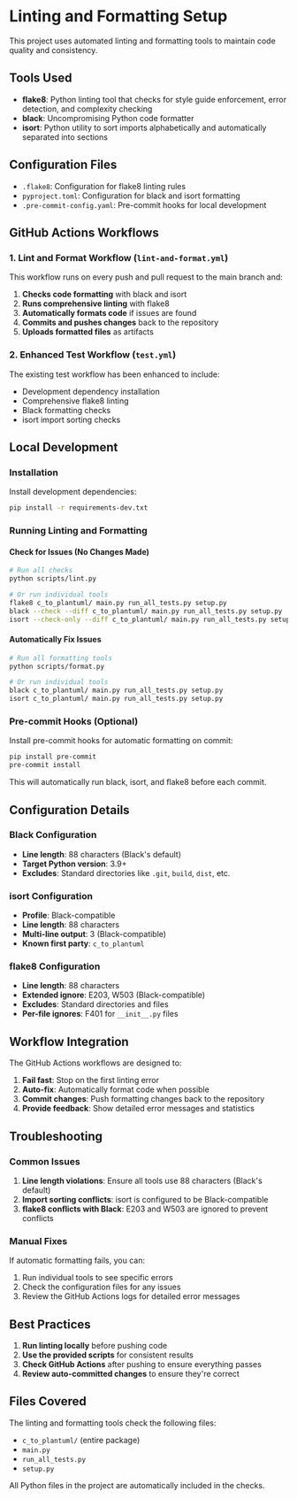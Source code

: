 # Linting and Formatting Setup

This project uses automated linting and formatting tools to maintain code quality and consistency.

## Tools Used

- **flake8**: Python linting tool that checks for style guide enforcement, error detection, and complexity checking
- **black**: Uncompromising Python code formatter
- **isort**: Python utility to sort imports alphabetically and automatically separated into sections

## Configuration Files

- `.flake8`: Configuration for flake8 linting rules
- `pyproject.toml`: Configuration for black and isort formatting
- `.pre-commit-config.yaml`: Pre-commit hooks for local development

## GitHub Actions Workflows

### 1. Lint and Format Workflow (`lint-and-format.yml`)

This workflow runs on every push and pull request to the main branch and:

1. **Checks code formatting** with black and isort
2. **Runs comprehensive linting** with flake8
3. **Automatically formats code** if issues are found
4. **Commits and pushes changes** back to the repository
5. **Uploads formatted files** as artifacts

### 2. Enhanced Test Workflow (`test.yml`)

The existing test workflow has been enhanced to include:

- Development dependency installation
- Comprehensive flake8 linting
- Black formatting checks
- isort import sorting checks

## Local Development

### Installation

Install development dependencies:

```bash
pip install -r requirements-dev.txt
```

### Running Linting and Formatting

#### Check for Issues (No Changes Made)

```bash
# Run all checks
python scripts/lint.py

# Or run individual tools
flake8 c_to_plantuml/ main.py run_all_tests.py setup.py
black --check --diff c_to_plantuml/ main.py run_all_tests.py setup.py
isort --check-only --diff c_to_plantuml/ main.py run_all_tests.py setup.py
```

#### Automatically Fix Issues

```bash
# Run all formatting tools
python scripts/format.py

# Or run individual tools
black c_to_plantuml/ main.py run_all_tests.py setup.py
isort c_to_plantuml/ main.py run_all_tests.py setup.py
```

### Pre-commit Hooks (Optional)

Install pre-commit hooks for automatic formatting on commit:

```bash
pip install pre-commit
pre-commit install
```

This will automatically run black, isort, and flake8 before each commit.

## Configuration Details

### Black Configuration

- **Line length**: 88 characters (Black's default)
- **Target Python version**: 3.9+
- **Excludes**: Standard directories like `.git`, `build`, `dist`, etc.

### isort Configuration

- **Profile**: Black-compatible
- **Line length**: 88 characters
- **Multi-line output**: 3 (Black-compatible)
- **Known first party**: `c_to_plantuml`

### flake8 Configuration

- **Line length**: 88 characters
- **Extended ignore**: E203, W503 (Black-compatible)
- **Excludes**: Standard directories and files
- **Per-file ignores**: F401 for `__init__.py` files

## Workflow Integration

The GitHub Actions workflows are designed to:

1. **Fail fast**: Stop on the first linting error
2. **Auto-fix**: Automatically format code when possible
3. **Commit changes**: Push formatting changes back to the repository
4. **Provide feedback**: Show detailed error messages and statistics

## Troubleshooting

### Common Issues

1. **Line length violations**: Ensure all tools use 88 characters (Black's default)
2. **Import sorting conflicts**: isort is configured to be Black-compatible
3. **flake8 conflicts with Black**: E203 and W503 are ignored to prevent conflicts

### Manual Fixes

If automatic formatting fails, you can:

1. Run individual tools to see specific errors
2. Check the configuration files for any issues
3. Review the GitHub Actions logs for detailed error messages

## Best Practices

1. **Run linting locally** before pushing code
2. **Use the provided scripts** for consistent results
3. **Check GitHub Actions** after pushing to ensure everything passes
4. **Review auto-committed changes** to ensure they're correct

## Files Covered

The linting and formatting tools check the following files:

- `c_to_plantuml/` (entire package)
- `main.py`
- `run_all_tests.py`
- `setup.py`

All Python files in the project are automatically included in the checks.